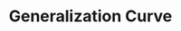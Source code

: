 ---
title: "Generalization Curve"

categories: ['']

tags: ['Generalization', 'Curve']

arabic: ['منحني التعميم']

publishers: ['معجم مصطلحات التعلم الآلي والتعلم العميق وعلم البيانات']

types: "word"

slug: ""
---